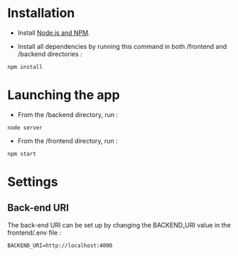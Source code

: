 # Installation

- Install [Node.js and NPM](https://docs.npmjs.com/downloading-and-installing-node-js-and-npm). 

- Install all dependencies by running this command in both /frontend and /backend directories :
```terminal
npm install
```

# Launching the app

- From the /backend directory, run :
```terminal
node server
```

- From the /frontend directory, run :
```terminal
npm start
```

# Settings

## Back-end URI

The back-end URI can be set up by changing the BACKEND_URI value in the frontend/.env file :
```
BACKEND_URI=http://localhost:4000
```
